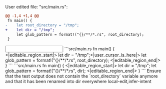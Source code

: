 <events>
User edited file: "src/main.rs":

```diff
@@ -1,4 +1,4 @@
 fn main() {
-    let root_directory = "/tmp";
+    let dir = "/tmp";
     let glob_pattern = format!("{}/**/*.rs", root_directory);
 }
```
</events>

<input>
```src/main.rs
fn main() {
<|editable_region_start|>
    let dir = "/tmp";<|user_cursor_is_here|>
    let glob_pattern = format!("{}/**/*.rs", root_directory);
<|editable_region_end|>
}
```
</input>

<output>
```src/main.rs
fn main() {
<|editable_region_start|>
    let dir = "/tmp";
    let glob_pattern = format!("{}/**/*.rs", dir);
<|editable_region_end|>
}
```
</output>

<assertions>
Ensure that the test output does not contain the `root_directory` variable anymore and that it has been renamed into dir everywhere
</assertions>

<labels>
local-edit,infer-intent
</labels>
